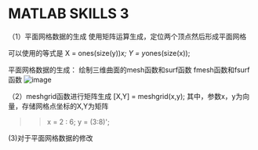 # MATLAB SKILLS 3

（1）平面网格数据的生成
使用矩阵运算生成，定位两个顶点然后形成平面网格


可以使用的等式是 X = ones(size(y))*x;
Y = y*ones(size(x));

平面网格数据的生成：
绘制三维曲面的mesh函数和surf函数
fmesh函数和fsurf函数
![image](https://user-images.githubusercontent.com/81022107/166135979-3b781805-ebc5-4518-9690-8dd43284dda3.png)

（2）meshgrid函数进行矩阵生成
[X,Y] = meshgrid(x,y);
其中，参数x，y为向量，存储网格点坐标的X,Y为矩阵

>> x = 2 : 6;
>> y = (3:8)';

(3)对于平面网格数据的修改


